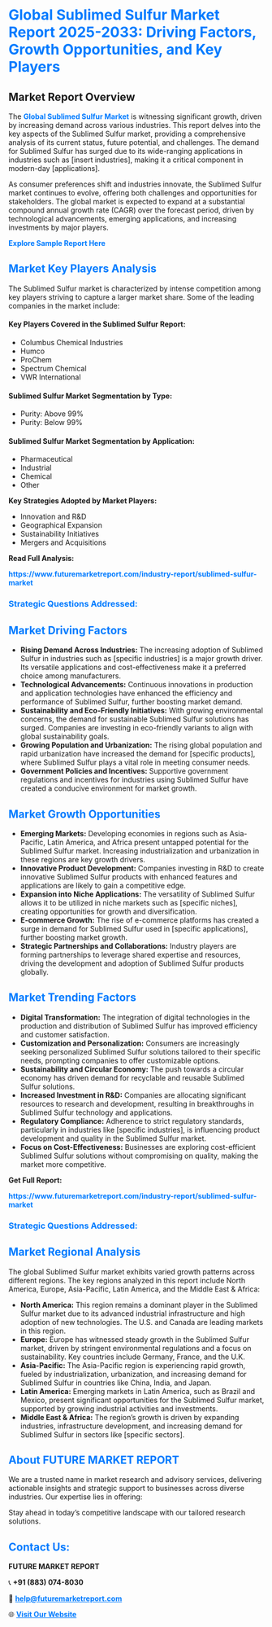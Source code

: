 <h1 style="color: #007BFF;">Global Sublimed Sulfur Market Report 2025-2033: Driving Factors, Growth Opportunities, and Key Players</h1>

<section id="overview">
<h2>Market Report Overview</h2>
<p>The <a href="https://www.futuremarketreport.com/industry-report/sublimed-sulfur-market" style="color: #007BFF; text-decoration: none;"><strong>Global Sublimed Sulfur Market</strong></a> is witnessing significant growth, driven by increasing demand across various industries. This report delves into the key aspects of the Sublimed Sulfur market, providing a comprehensive analysis of its current status, future potential, and challenges. The demand for Sublimed Sulfur has surged due to its wide-ranging applications in industries such as [insert industries], making it a critical component in modern-day [applications].</p>
<p>As consumer preferences shift and industries innovate, the Sublimed Sulfur market continues to evolve, offering both challenges and opportunities for stakeholders. The global market is expected to expand at a substantial compound annual growth rate (CAGR) over the forecast period, driven by technological advancements, emerging applications, and increasing investments by major players.</p>
</section>

<section id="overview">
<p><a href="https://www.futuremarketreport.com/request-sample/reportId=92610" style="color: #007BFF; text-decoration: none;"><strong>Explore Sample Report Here</strong></a></p>
</section>

<section id="key-players">
<h2 style="color: #007BFF;">Market Key Players Analysis</h2>
<p>The Sublimed Sulfur market is characterized by intense competition among key players striving to capture a larger market share. Some of the leading companies in the market include:</p>
<h4>Key Players Covered in the Sublimed Sulfur Report:</h4>
<ul><li>Columbus Chemical Industries</li><li>Humco</li><li>ProChem</li><li>Spectrum Chemical</li><li>VWR International</li></ul>
<h4>Sublimed Sulfur Market Segmentation by Type:</h4>
<ul><li>Purity: Above 99%</li><li>Purity: Below 99%</li></ul>

<h4>Sublimed Sulfur Market Segmentation by Application:</h4>
<ul><li>Pharmaceutical</li><li>Industrial</li><li>Chemical</li><li>Other</li></ul>
<p><strong>Key Strategies Adopted by Market Players:</strong></p>
<ul>
<li>Innovation and R&D</li>
<li>Geographical Expansion</li>
<li>Sustainability Initiatives</li>
<li>Mergers and Acquisitions</li>
</ul>
</section>

<section>
<p><strong>Read Full Analysis: </strong></p><a href="https://www.futuremarketreport.com/industry-report/sublimed-sulfur-market" style="color: #007BFF; text-decoration: none;"><strong>https://www.futuremarketreport.com/industry-report/sublimed-sulfur-market</strong></a>
<h3 style="color: #007BFF;">Strategic Questions Addressed:</h3>
</section>

<section id="driving-factors">
<h2 style="color: #007BFF;">Market Driving Factors</h2>
<ul>
<li><strong>Rising Demand Across Industries:</strong> The increasing adoption of Sublimed Sulfur in industries such as [specific industries] is a major growth driver. Its versatile applications and cost-effectiveness make it a preferred choice among manufacturers.</li>
<li><strong>Technological Advancements:</strong> Continuous innovations in production and application technologies have enhanced the efficiency and performance of Sublimed Sulfur, further boosting market demand.</li>
<li><strong>Sustainability and Eco-Friendly Initiatives:</strong> With growing environmental concerns, the demand for sustainable Sublimed Sulfur solutions has surged. Companies are investing in eco-friendly variants to align with global sustainability goals.</li>
<li><strong>Growing Population and Urbanization:</strong> The rising global population and rapid urbanization have increased the demand for [specific products], where Sublimed Sulfur plays a vital role in meeting consumer needs.</li>
<li><strong>Government Policies and Incentives:</strong> Supportive government regulations and incentives for industries using Sublimed Sulfur have created a conducive environment for market growth.</li>
</ul>
</section>

<section id="growth-opportunities">
<h2 style="color: #007BFF;">Market Growth Opportunities</h2>
<ul>
<li><strong>Emerging Markets:</strong> Developing economies in regions such as Asia-Pacific, Latin America, and Africa present untapped potential for the Sublimed Sulfur market. Increasing industrialization and urbanization in these regions are key growth drivers.</li>
<li><strong>Innovative Product Development:</strong> Companies investing in R&D to create innovative Sublimed Sulfur products with enhanced features and applications are likely to gain a competitive edge.</li>
<li><strong>Expansion into Niche Applications:</strong> The versatility of Sublimed Sulfur allows it to be utilized in niche markets such as [specific niches], creating opportunities for growth and diversification.</li>
<li><strong>E-commerce Growth:</strong> The rise of e-commerce platforms has created a surge in demand for Sublimed Sulfur used in [specific applications], further boosting market growth.</li>
<li><strong>Strategic Partnerships and Collaborations:</strong> Industry players are forming partnerships to leverage shared expertise and resources, driving the development and adoption of Sublimed Sulfur products globally.</li>
</ul>
</section>

<section id="trending-factors">
<h2 style="color: #007BFF;">Market Trending Factors</h2>
<ul>
<li><strong>Digital Transformation:</strong> The integration of digital technologies in the production and distribution of Sublimed Sulfur has improved efficiency and customer satisfaction.</li>
<li><strong>Customization and Personalization:</strong> Consumers are increasingly seeking personalized Sublimed Sulfur solutions tailored to their specific needs, prompting companies to offer customizable options.</li>
<li><strong>Sustainability and Circular Economy:</strong> The push towards a circular economy has driven demand for recyclable and reusable Sublimed Sulfur solutions.</li>
<li><strong>Increased Investment in R&D:</strong> Companies are allocating significant resources to research and development, resulting in breakthroughs in Sublimed Sulfur technology and applications.</li>
<li><strong>Regulatory Compliance:</strong> Adherence to strict regulatory standards, particularly in industries like [specific industries], is influencing product development and quality in the Sublimed Sulfur market.</li>
<li><strong>Focus on Cost-Effectiveness:</strong> Businesses are exploring cost-efficient Sublimed Sulfur solutions without compromising on quality, making the market more competitive.</li>
</ul>
</section>

<section>
<p><strong>Get Full Report: </strong></p><a href="https://www.futuremarketreport.com/industry-report/sublimed-sulfur-market" style="color: #007BFF; text-decoration: none;"><strong>https://www.futuremarketreport.com/industry-report/sublimed-sulfur-market</strong></a>
<h3 style="color: #007BFF;">Strategic Questions Addressed:</h3>
</section>


<section id="regional-analysis">
<h2 style="color: #007BFF;">Market Regional Analysis</h2>
<p>The global Sublimed Sulfur market exhibits varied growth patterns across different regions. The key regions analyzed in this report include North America, Europe, Asia-Pacific, Latin America, and the Middle East & Africa:</p>
<ul>
<li><strong>North America:</strong> This region remains a dominant player in the Sublimed Sulfur market due to its advanced industrial infrastructure and high adoption of new technologies. The U.S. and Canada are leading markets in this region.</li>
<li><strong>Europe:</strong> Europe has witnessed steady growth in the Sublimed Sulfur market, driven by stringent environmental regulations and a focus on sustainability. Key countries include Germany, France, and the U.K.</li>
<li><strong>Asia-Pacific:</strong> The Asia-Pacific region is experiencing rapid growth, fueled by industrialization, urbanization, and increasing demand for Sublimed Sulfur in countries like China, India, and Japan.</li>
<li><strong>Latin America:</strong> Emerging markets in Latin America, such as Brazil and Mexico, present significant opportunities for the Sublimed Sulfur market, supported by growing industrial activities and investments.</li>
<li><strong>Middle East & Africa:</strong> The region’s growth is driven by expanding industries, infrastructure development, and increasing demand for Sublimed Sulfur in sectors like [specific sectors].</li>
</ul>
</section>

<footer>
<h2 style="color: #007BFF;">About FUTURE MARKET REPORT</h2>
<p>We are a trusted name in market research and advisory services, delivering actionable insights and strategic support to businesses across diverse industries. Our expertise lies in offering:</p>

<p>Stay ahead in today’s competitive landscape with our tailored research solutions.</p>

<h2 style="color: #007BFF;">Contact Us:</h2>
<p><strong>FUTURE MARKET REPORT</strong></p>
<p>📞 <strong>+91 (883) 074-8030</strong></p>
<p>📧 <strong><a href="mailto:help@futuremarketreport.com" style="color: #007BFF;">help@futuremarketreport.com</a></strong></p>
<p>🌐 <strong><a href="https://www.futuremarketreport.com/" style="color: #007BFF;">Visit Our Website</a></strong></p>
</footer>
